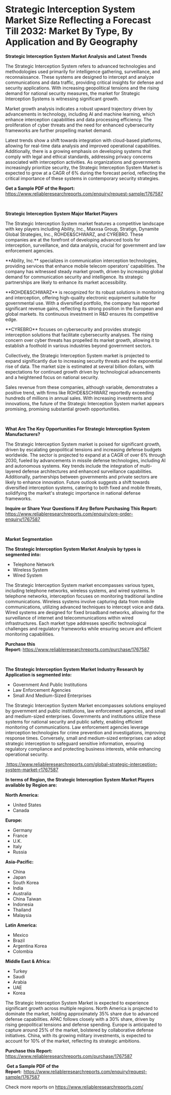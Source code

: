 <p><h1>Strategic Interception System Market Size Reflecting a Forecast Till 2032: Market By Type, By Application and By Geography</h1></p><p><strong>Strategic Interception System Market Analysis and Latest Trends</strong></p>
<p><p>The Strategic Interception System refers to advanced technologies and methodologies used primarily for intelligence gathering, surveillance, and reconnaissance. These systems are designed to intercept and analyze communications and data traffic, providing critical insights for defense and security applications. With increasing geopolitical tensions and the rising demand for national security measures, the market for Strategic Interception Systems is witnessing significant growth.</p><p>Market growth analysis indicates a robust upward trajectory driven by advancements in technology, including AI and machine learning, which enhance interception capabilities and data processing efficiency. The proliferation of cyber threats and the need for enhanced cybersecurity frameworks are further propelling market demand. </p><p>Latest trends show a shift towards integration with cloud-based platforms, allowing for real-time data analysis and improved operational capabilities. Additionally, there is a growing emphasis on developing systems that comply with legal and ethical standards, addressing privacy concerns associated with interception activities. As organizations and governments increasingly prioritize security, the Strategic Interception System Market is expected to grow at a CAGR of 6% during the forecast period, reflecting the critical importance of these systems in contemporary security strategies.</p></p>
<p><strong>Get a Sample PDF of the Report:&nbsp;</strong> <a href="https://www.reliableresearchreports.com/enquiry/request-sample/1767587?utm_campaign=2296&utm_medium=2&utm_source=Github&utm_content=ia&utm_term=11042025&utm_id=strategic-interception-system">https://www.reliableresearchreports.com/enquiry/request-sample/1767587</a></p>
<p>&nbsp;</p>
<p><strong>Strategic Interception System Major Market Players</strong></p>
<p><p>The Strategic Interception System market features a competitive landscape with key players including Ability, Inc., Maxxsa Group, Stratign, Dynamite Global Strategies, Inc., ROHDE&SCHWARZ, and CYREBRO. These companies are at the forefront of developing advanced tools for interception, surveillance, and data analysis, crucial for government and law enforcement agencies.</p><p>**Ability, Inc.** specializes in communication interception technologies, providing services that enhance mobile telecom operators’ capabilities. The company has witnessed steady market growth, driven by increasing global demand for communication security and intelligence. Its strategic partnerships are likely to enhance its market accessibility.</p><p>**ROHDE&SCHWARZ** is recognized for its robust solutions in monitoring and interception, offering high-quality electronic equipment suitable for governmental use. With a diversified portfolio, the company has reported significant revenue gains, reflecting its strong position in the European and global markets. Its continuous investment in R&D ensures its competitive edge.</p><p>**CYREBRO** focuses on cybersecurity and provides strategic interception solutions that facilitate cybersecurity analyses. The rising concern over cyber threats has propelled its market growth, allowing it to establish a foothold in various industries beyond government sectors.</p><p>Collectively, the Strategic Interception System market is projected to expand significantly due to increasing security threats and the exponential rise of data. The market size is estimated at several billion dollars, with expectations for continued growth driven by technological advancements and a heightened focus on national security.</p><p>Sales revenue from these companies, although variable, demonstrates a positive trend, with firms like ROHDE&SCHWARZ reportedly exceeding hundreds of millions in annual sales. With increasing investments and innovations, the future of the Strategic Interception System market appears promising, promising substantial growth opportunities.</p></p>
<p>&nbsp;</p>
<p><strong>What Are The Key Opportunities For Strategic Interception System Manufacturers?</strong></p>
<p><p>The Strategic Interception System market is poised for significant growth, driven by escalating geopolitical tensions and increasing defense budgets worldwide. The sector is projected to expand at a CAGR of over 6% through 2030, fueled by advancements in missile defense technologies, including AI and autonomous systems. Key trends include the integration of multi-layered defense architectures and enhanced surveillance capabilities. Additionally, partnerships between governments and private sectors are likely to enhance innovation. Future outlook suggests a shift towards diversified interception systems, catering to both fixed and mobile threats, solidifying the market's strategic importance in national defense frameworks.</p></p>
<p><strong>Inquire or Share Your Questions If Any Before Purchasing This Report:</strong> <a href="https://www.reliableresearchreports.com/enquiry/pre-order-enquiry/1767587?utm_campaign=2296&utm_medium=2&utm_source=Github&utm_content=ia&utm_term=11042025&utm_id=strategic-interception-system">https://www.reliableresearchreports.com/enquiry/pre-order-enquiry/1767587</a></p>
<p>&nbsp;</p>
<p><strong>Market Segmentation</strong></p>
<p><strong>The Strategic Interception System Market Analysis by types is segmented into:</strong></p>
<p><ul><li>Telephone Network</li><li>Wireless System</li><li>Wired System</li></ul></p>
<p><p>The Strategic Interception System market encompasses various types, including telephone networks, wireless systems, and wired systems. In telephone networks, interception focuses on monitoring traditional landline communications. Wireless systems involve capturing data from mobile communications, utilizing advanced techniques to intercept voice and data. Wired systems are designed for fixed broadband networks, allowing for the surveillance of internet and telecommunications within wired infrastructures. Each market type addresses specific technological challenges and regulatory frameworks while ensuring secure and efficient monitoring capabilities.</p></p>
<p><strong>Purchase this Report:&nbsp;</strong><a href="https://www.reliableresearchreports.com/purchase/1767587?utm_campaign=2296&utm_medium=2&utm_source=Github&utm_content=ia&utm_term=11042025&utm_id=strategic-interception-system">https://www.reliableresearchreports.com/purchase/1767587</a></p>
<p>&nbsp;</p>
<p><strong>The Strategic Interception System Market Industry Research by Application is segmented into:</strong></p>
<p><ul><li>Government And Public Institutions</li><li>Law Enforcement Agencies</li><li>Small And Medium-Sized Enterprises</li></ul></p>
<p><p>The Strategic Interception System Market encompasses solutions employed by government and public institutions, law enforcement agencies, and small and medium-sized enterprises. Governments and institutions utilize these systems for national security and public safety, enabling efficient monitoring of communications. Law enforcement agencies leverage interception technologies for crime prevention and investigations, improving response times. Conversely, small and medium-sized enterprises can adopt strategic interception to safeguard sensitive information, ensuring regulatory compliance and protecting business interests, while enhancing operational security.</p></p>
<p><a href="https://www.reliableresearchreports.com/global-strategic-interception-system-market-r1767587?utm_campaign=2296&utm_medium=2&utm_source=Github&utm_content=ia&utm_term=11042025&utm_id=strategic-interception-system">&nbsp;https://www.reliableresearchreports.com/global-strategic-interception-system-market-r1767587</a></p>
<p><strong>In terms of Region, the Strategic Interception System Market Players available by Region are:</strong></p>
<p>
    <p> <strong> North America: </strong>
        <ul>
            <li>United States</li>
            <li>Canada</li>
        </ul>
        </p> 
    <p> <strong> Europe: </strong>
        <ul>
            <li>Germany</li>
            <li>France</li>
            <li>U.K.</li>
            <li>Italy</li>
            <li>Russia</li>
        </ul>
        </p> 
    <p> <strong> Asia-Pacific: </strong>
        <ul>
            <li>China</li>
            <li>Japan</li>
            <li>South Korea</li>
            <li>India</li>
            <li>Australia</li>
            <li>China Taiwan</li>
            <li>Indonesia</li>
            <li>Thailand</li>
            <li>Malaysia</li>
        </ul>
        </p> 
    <p> <strong> Latin America: </strong>
        <ul>
            <li>Mexico</li>
            <li>Brazil</li>
            <li>Argentina Korea</li>
            <li>Colombia</li>
        </ul>
        </p> 
    <p> <strong> Middle East & Africa: </strong>
        <ul>
            <li>Turkey</li>
            <li>Saudi</li>
            <li>Arabia</li>
            <li>UAE</li>
            <li>Korea</li>
        </ul>
    </p>
    </p>
<p><p>The Strategic Interception System Market is expected to experience significant growth across multiple regions. North America is projected to dominate the market, holding approximately 35% share due to advanced defense capabilities. APAC follows closely with a 30% share, driven by rising geopolitical tensions and defense spending. Europe is anticipated to capture around 25% of the market, bolstered by collaborative defense initiatives. China, with its growing military investments, is expected to account for 10% of the market, reflecting its strategic ambitions. </p></p>
<p><strong>Purchase this Report: </strong><a href="https://www.reliableresearchreports.com/purchase/1767587?utm_campaign=2296&utm_medium=2&utm_source=Github&utm_content=ia&utm_term=11042025&utm_id=strategic-interception-system">https://www.reliableresearchreports.com/purchase/1767587</a></p>
<p>&nbsp;<strong>Get a Sample PDF of the Report:&nbsp;&nbsp;</strong><a href="https://www.reliableresearchreports.com/enquiry/request-sample/1767587?utm_campaign=2296&utm_medium=2&utm_source=Github&utm_content=ia&utm_term=11042025&utm_id=strategic-interception-system">https://www.reliableresearchreports.com/enquiry/request-sample/1767587</a></p>
<p><strong></strong></p>
<p>Check more reports on <a href="https://www.reliableresearchreports.com/?utm_campaign=2296&utm_medium=2&utm_source=Github&utm_content=ia&utm_term=11042025&utm_id=strategic-interception-system">https://www.reliableresearchreports.com/</a></p>